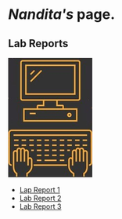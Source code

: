 # *Nandita's* page. 
## Lab Reports

![Image](github%20index%20image.jpg)

* [Lap Report 1](https://sos-nandita.github.io/cse15l-lab-reports/lab-report-1-week-2.html)
* [Lab Report 2](https://sos-nandita.github.io/cse15l-lab-reports/lab-report-2-week-4.html)
* [Lab Report 3](https://sos-nandita.github.io/cse15l-lab-reports/lab-report-3-week-6.html)
